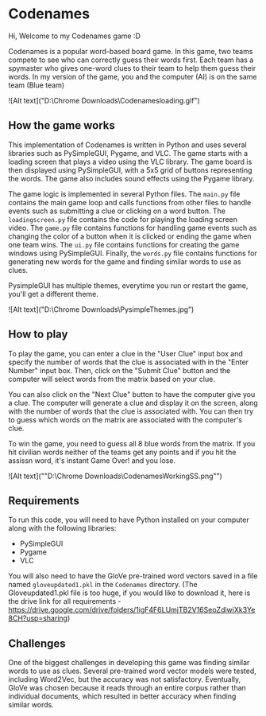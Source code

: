 # Codenames
Hi, Welcome to my Codenames game :D

Codenames is a popular word-based board game. In this game, two teams compete to see who can correctly guess their words first. Each team has a spymaster who gives one-word clues to their team to help them guess their words. In my version of the game, you and the computer (AI) is on the same team (Blue team)

![Alt text]("D:\Chrome Downloads\Codenamesloading.gif")
## How the game works

This implementation of Codenames is written in Python and uses several libraries such as PySimpleGUI, Pygame, and VLC. The game starts with a loading screen that plays a video using the VLC library. The game board is then displayed using PySimpleGUI, with a 5x5 grid of buttons representing the words. The game also includes sound effects using the Pygame library.

The game logic is implemented in several Python files. The `main.py` file contains the main game loop and calls functions from other files to handle events such as submitting a clue or clicking on a word button. The `loadingscreen.py` file contains the code for playing the loading screen video. The `game.py` file contains functions for handling game events such as changing the color of a button when it is clicked or ending the game when one team wins. The `ui.py` file contains functions for creating the game windows using PySimpleGUI. Finally, the `words.py` file contains functions for generating new words for the game and finding similar words to use as clues.

PysimpleGUI has multiple themes, everytime you run or restart the game, you'll get a different theme.

![Alt text]("D:\Chrome Downloads\PysimpleThemes.jpg")

## How to play

To play the game, you can enter a clue in the "User Clue" input box and specify the number of words that the clue is associated with in the "Enter Number" input box. Then, click on the "Submit Clue" button and the computer will select words from the matrix based on your clue.

You can also click on the "Next Clue" button to have the computer give you a clue. The computer will generate a clue and display it on the screen, along with the number of words that the clue is associated with. You can then try to guess which words on the matrix are associated with the computer's clue.

To win the game, you need to guess all 8 blue words from the matrix. If you hit civilian words neither of the teams get any points and if you hit the assissn word, it's instant Game Over! and you lose.

![Alt text](""D:\Chrome Downloads\CodenamesWorkingSS.png"")

## Requirements

To run this code, you will need to have Python installed on your computer along with the following libraries:
- PySimpleGUI
- Pygame
- VLC

You will also need to have the GloVe pre-trained word vectors saved in a file named `gloveupdated1.pkl` in the `Codenames` directory. (The Gloveupdated1.pkl file is too huge, if you would like to download it, here is the drive link for all requirements - https://drive.google.com/drive/folders/1igF4F6LUmjTB2V16SeoZdiwiXk3Ye8CH?usp=sharing)

## Challenges

One of the biggest challenges in developing this game was finding similar words to use as clues. Several pre-trained word vector models were tested, including Word2Vec, but the accuracy was not satisfactory. Eventually, GloVe was chosen because it reads through an entire corpus rather than individual documents, which resulted in better accuracy when finding similar words.